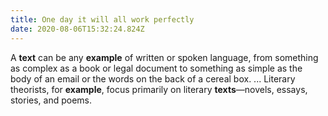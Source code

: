 ```yaml
---
title: One day it will all work perfectly
date: 2020-08-06T15:32:24.824Z
---
```

A **text** can be any **example** of written or spoken language, from something as complex as a book or legal document to something as simple as the body of an email or the words on the back of a cereal box. ... Literary theorists, for **example**, focus primarily on literary **texts**—novels, essays, stories, and poems.
